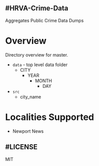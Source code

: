 #HRVA-Crime-Data
---
Aggregates Public Crime Data Dumps


# Overview
Directory overview for master.
- `data` - top level data folder
  - CITY
    - YEAR
      - MONTH
        - DAY
- `src`
  - city_name

# Localities Supported
- Newport News


#LICENSE
----
MIT
